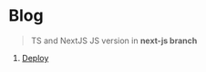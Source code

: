 # Blog 
> TS and NextJS
> JS version in **next-js branch**

1. [Deploy](https://nextjs.org/learn/basics/deploying-nextjs-app/deploy)